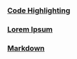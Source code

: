### [Code Highlighting](/test/code-highlighting)
### [Lorem Ipsum](/test/lorem-ipsum)
### [Markdown](/test/markdown)